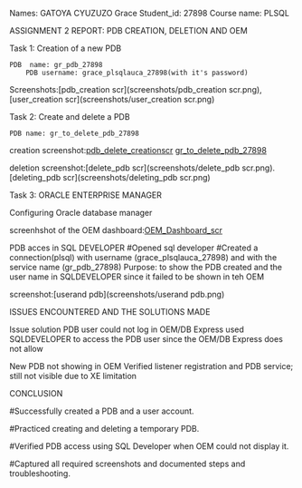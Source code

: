 Names: GATOYA CYUZUZO Grace
Student_id: 27898
Course name: PLSQL

ASSIGNMENT 2 REPORT: PDB CREATION, DELETION AND OEM

Task 1: Creation of a new PDB

	PDB  name: gr_pdb_27898
        PDB username: grace_plsqlauca_27898(with it's password)
Screenshots:[pdb_creation scr](screenshots/pdb_creation scr.png),[user_creation scr](screenshots/user_creation scr.png)

Task 2: Create and delete a PDB

	PDB name: gr_to_delete_pdb_27898
creation screenshot:[pdb_delete_creationscr](screenshots/pdb_delete_creationscr.png)
		    [gr_to_delete_pdb_27898](screenshots/gr_to_delete_pdb_27898.png)

deletion screenshot:[delete_pdb scr](screenshots/delete_pdb scr.png).	
             [deleting_pdb scr](screenshots/deleting_pdb scr.png)


Task 3: ORACLE ENTERPRISE MANAGER

Configuring Oracle database manager

screenhshot of the OEM dashboard:[OEM_Dashboard_scr](screenshots/OEM_Dashboard_scr.png)


PDB acces in SQL DEVELOPER
	#Opened sql developer
	#Created a connection(plsql) with username (grace_plsqlauca_27898) and with the service name (gr_pdb_27898)
        Purpose: to show the PDB created and the user name in SQLDEVELOPER since it failed to be shown in teh OEM

screenshot:[userand pdb](screenshots/userand pdb.png)


ISSUES ENCOUNTERED AND THE SOLUTIONS MADE

Issue							                  solution
PDB user could not log in OEM/DB Express		used SQLDEVELOPER to access the PDB user since the OEM/DB Express does not allow

New PDB not showing in OEM				Verified listener registration and PDB service; still not visible due to XE limitation


CONCLUSION

#Successfully created a PDB and a user account.

#Practiced creating and deleting a temporary PDB.

#Verified PDB access using SQL Developer when OEM could not display it.

#Captured all required screenshots and documented steps and troubleshooting.





